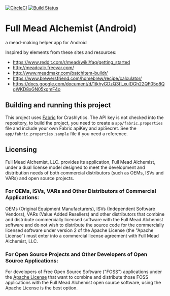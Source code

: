 [![CircleCI](https://circleci.com/gh/Kyle-Falconer/Must-Watch-Android/tree/master.svg?style=svg)](https://circleci.com/gh/Kyle-Falconer/Must-Watch-Android/tree/master)
[![Build Status](https://app.bitrise.io/app/e4ed5d2e79273bed/status.svg?token=3ePaSPJ6p4PcBNwHBXsMwA&branch=master)](https://app.bitrise.io/app/e4ed5d2e79273bed)

# Full Mead Alchemist (Android)
a mead-making helper app for Android

Inspired by elements from these sites and resources:
* https://www.reddit.com/r/mead/wiki/faq/getting_started
* http://meadcalc.freevar.com/
* http://www.meadmakr.com/batchItem-buildr/
* https://www.brewersfriend.com/homebrew/recipe/calculator/
* https://docs.google.com/document/d/1tkhyGDzQ3fI_xulDGh22QF05o8QgWKD8xGN05xgmF4o

## Building and running this project
This project uses [Fabric](https://fabric.io) for Crashlytics. The API key is not checked into the repository, to build the project, you need to create a `app/fabric.properties` file and include your own Fabric apiKey and apiSecret. See the `app/fabric.properties.sample` file if you need a reference.


## Licensing
Full Mead Alchemist, LLC. provides its application, Full Mead Alchemist, under a dual license model designed to meet the development and distribution needs of both commercial distributors (such as OEMs, ISVs and VARs) and open source projects.

### For OEMs, ISVs, VARs and Other Distributors of Commercial Applications:
OEMs (Original Equipment Manufacturers), ISVs (Independent Software Vendors), VARs (Value Added Resellers) and other distributors that combine and distribute commercially licensed software with the Full Mead Alchemist software and do not wish to distribute the source code for the commercially licensed software under version 2 of the Apache License (the "Apache License") must enter into a commercial license agreement with Full Mead Alchemist, LLC.

### For Open Source Projects and Other Developers of Open Source Applications:
For developers of Free Open Source Software ("FOSS") applications under the [Apache License][1] that want to combine and distribute those FOSS applications with the Full Mead Alchemist open source software, using the Apache License is the best option.


[1]: http://www.apache.org/licenses/LICENSE-2.0

